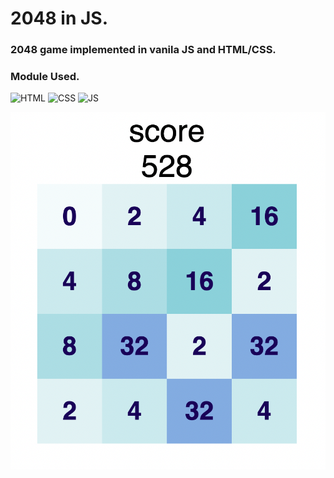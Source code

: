 # 2048 in JS.

### 2048 game implemented in vanila JS and HTML/CSS.
### Module Used.
![HTML](https://img.icons8.com/color/48/000000/html-5--v1.png)
![CSS](https://img.icons8.com/color/48/000000/css3.png)
![JS](https://img.icons8.com/color/50/000000/javascript--v1.png)

![ss](/img/ss.png)